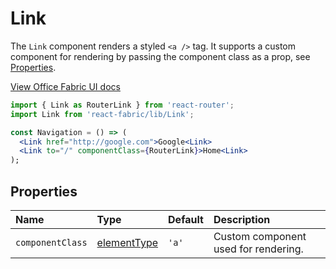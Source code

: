 # Link

The `Link` component renders a styled `<a />` tag. It supports a custom component for rendering
by passing the component class as a prop, see [Properties](#properties).

<a href="http://dev.office.com/fabric/components/link" target="_blank">View Office Fabric UI docs</a>

```jsx
import { Link as RouterLink } from 'react-router';
import Link from 'react-fabric/lib/Link';

const Navigation = () => (
  <Link href="http://google.com">Google<Link>
  <Link to="/" componentClass={RouterLink}>Home<Link>
);
```

## Properties

| Name             | Type             | Default | Description                          |
| :-----           | :-----           | :-----  | :-----                               |
| `componentClass` | [elementType][1] | `'a'`   | Custom component used for rendering. |

[1]: https://github.com/react-bootstrap/react-prop-types#elementtype
